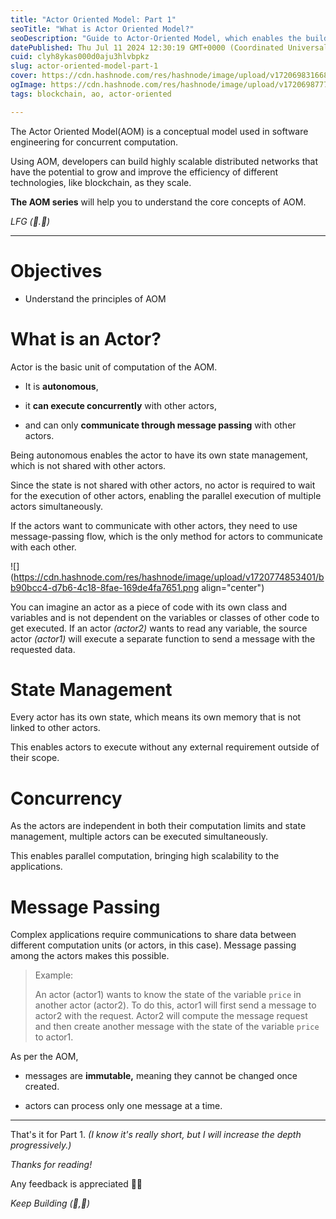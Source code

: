 ```yaml
---
title: "Actor Oriented Model: Part 1"
seoTitle: "What is Actor Oriented Model?"
seoDescription: "Guide to Actor-Oriented Model, which enables the building of blockchain with high scalability and computation."
datePublished: Thu Jul 11 2024 12:30:19 GMT+0000 (Coordinated Universal Time)
cuid: clyh8ykas000d0aju3hlvbpkz
slug: actor-oriented-model-part-1
cover: https://cdn.hashnode.com/res/hashnode/image/upload/v1720698316687/8a296ce7-05df-4893-a22d-e7ffc5a3b609.png
ogImage: https://cdn.hashnode.com/res/hashnode/image/upload/v1720698777007/be6b113b-388b-4225-ab50-64309ffb63e8.png
tags: blockchain, ao, actor-oriented

---
```


The Actor Oriented Model(AOM) is a conceptual model used in software engineering for concurrent computation.

Using AOM, developers can build highly scalable distributed networks that have the potential to grow and improve the efficiency of different technologies, like blockchain, as they scale.

**The AOM series** will help you to understand the core concepts of AOM.

*LFG (🧱.🚀)*

---

# Objectives

* Understand the principles of AOM
    

# What is an Actor?

Actor is the basic unit of computation of the AOM.

* It is **autonomous**,
    
* it **can execute concurrently** with other actors,
    
* and can only **communicate through message passing** with other actors.
    

Being autonomous enables the actor to have its own state management, which is not shared with other actors.

Since the state is not shared with other actors, no actor is required to wait for the execution of other actors, enabling the parallel execution of multiple actors simultaneously.

If the actors want to communicate with other actors, they need to use message-passing flow, which is the only method for actors to communicate with each other.

![](https://cdn.hashnode.com/res/hashnode/image/upload/v1720774853401/bb90bcc4-d7b6-4c18-8fae-169de4fa7651.png align="center")

You can imagine an actor as a piece of code with its own class and variables and is not dependent on the variables or classes of other code to get executed. If an actor *(actor2)* wants to read any variable, the source actor *(actor1)* will execute a separate function to send a message with the requested data.

# State Management

Every actor has its own state, which means its own memory that is not linked to other actors.

This enables actors to execute without any external requirement outside of their scope.

# Concurrency

As the actors are independent in both their computation limits and state management, multiple actors can be executed simultaneously.

This enables parallel computation, bringing high scalability to the applications.

# Message Passing

Complex applications require communications to share data between different computation units (or actors, in this case). Message passing among the actors makes this possible.

> Example:
> 
> An actor (actor1) wants to know the state of the variable `price` in another actor (actor2). To do this, actor1 will first send a message to actor2 with the request. Actor2 will compute the message request and then create another message with the state of the variable `price` to actor1.

As per the AOM,

* messages are **immutable,** meaning they cannot be changed once created.
    
* actors can process only one message at a time.
    

---

That's it for Part 1. *(I know it's really short, but I will increase the depth progressively.)*

*Thanks for reading!*

Any feedback is appreciated 🙌🏻

*Keep Building (🧱,🚀)*